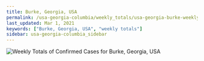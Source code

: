 ```yaml
---
title: Burke, Georgia, USA
permalink: /usa-georgia-columbia/weekly_totals/usa-georgia-burke-weekly_totals.html
last_updated: Mar 1, 2021
keywords: ["Burke, Georgia, USA", "weekly totals"]
sidebar: usa-georgia-columbia_sidebar
---
```


![Weekly Totals of Confirmed Cases for Burke, Georgia, USA](/covid_tracker/images/graphs/usa-georgia-burke-weekly_totals_graph.png)
